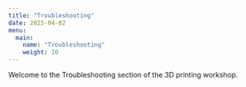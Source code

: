 ```yaml
---
title: "Troubleshooting"
date: 2025-04-02
menu:
  main:
    name: "Troubleshooting"
    weight: 10
---
```


Welcome to the Troubleshooting section of the 3D printing workshop.
